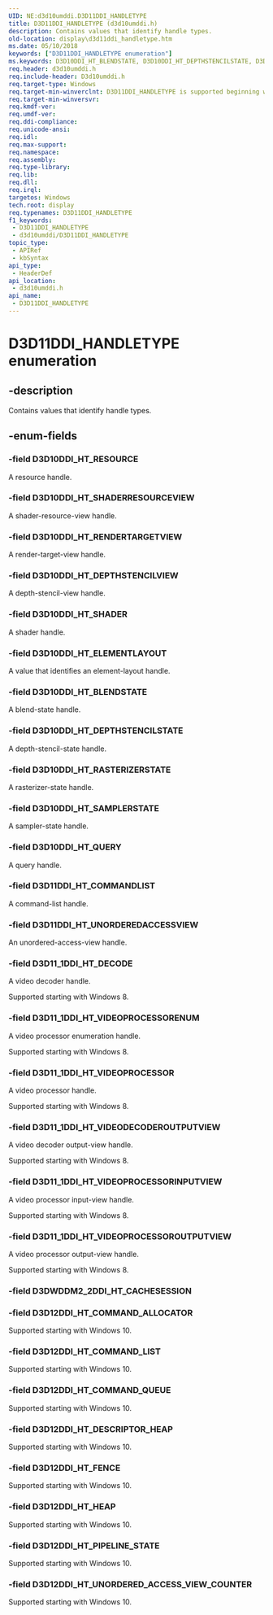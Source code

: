 ```yaml
---
UID: NE:d3d10umddi.D3D11DDI_HANDLETYPE
title: D3D11DDI_HANDLETYPE (d3d10umddi.h)
description: Contains values that identify handle types.
old-location: display\d3d11ddi_handletype.htm
ms.date: 05/10/2018
keywords: ["D3D11DDI_HANDLETYPE enumeration"]
ms.keywords: D3D10DDI_HT_BLENDSTATE, D3D10DDI_HT_DEPTHSTENCILSTATE, D3D10DDI_HT_DEPTHSTENCILVIEW, D3D10DDI_HT_ELEMENTLAYOUT, D3D10DDI_HT_QUERY, D3D10DDI_HT_RASTERIZERSTATE, D3D10DDI_HT_RENDERTARGETVIEW, D3D10DDI_HT_RESOURCE, D3D10DDI_HT_SAMPLERSTATE, D3D10DDI_HT_SHADER, D3D10DDI_HT_SHADERRESOURCEVIEW, D3D11DDI_HANDLETYPE, D3D11DDI_HANDLETYPE enumeration [Display Devices], D3D11DDI_HT_COMMANDLIST, D3D11DDI_HT_UNORDEREDACCESSVIEW, D3D11_1DDI_HT_DECODE, D3D11_1DDI_HT_VIDEODECODEROUTPUTVIEW, D3D11_1DDI_HT_VIDEOPROCESSOR, D3D11_1DDI_HT_VIDEOPROCESSORENUM, D3D11_1DDI_HT_VIDEOPROCESSORINPUTVIEW, D3D11_1DDI_HT_VIDEOPROCESSOROUTPUTVIEW, D3D12DDI_HT_COMMAND_ALLOCATOR, D3D12DDI_HT_COMMAND_LIST, D3D12DDI_HT_COMMAND_QUEUE, D3D12DDI_HT_DESCRIPTOR_HEAP, D3D12DDI_HT_FENCE, D3D12DDI_HT_HEAP, D3D12DDI_HT_PIPELINE_STATE, D3D12DDI_HT_UNORDERED_ACCESS_VIEW_COUNTER, UMDisplayDriver_Dx11param_Structs_b979aef9-205a-4af9-b68e-9064499faca5.xml, d3d10umddi/ D3D12DDI_HT_COMMAND_ALLOCATOR, d3d10umddi/ D3D12DDI_HT_COMMAND_LIST, d3d10umddi/ D3D12DDI_HT_COMMAND_QUEUE, d3d10umddi/ D3D12DDI_HT_DESCRIPTOR_HEAP, d3d10umddi/ D3D12DDI_HT_FENCE, d3d10umddi/ D3D12DDI_HT_HEAP, d3d10umddi/ D3D12DDI_HT_PIPELINE_STATE, d3d10umddi/ D3D12DDI_HT_UNORDERED_ACCESS_VIEW_COUNTER, d3d10umddi/D3D10DDI_HT_BLENDSTATE, d3d10umddi/D3D10DDI_HT_DEPTHSTENCILSTATE, d3d10umddi/D3D10DDI_HT_DEPTHSTENCILVIEW, d3d10umddi/D3D10DDI_HT_ELEMENTLAYOUT, d3d10umddi/D3D10DDI_HT_QUERY, d3d10umddi/D3D10DDI_HT_RASTERIZERSTATE, d3d10umddi/D3D10DDI_HT_RENDERTARGETVIEW, d3d10umddi/D3D10DDI_HT_RESOURCE, d3d10umddi/D3D10DDI_HT_SAMPLERSTATE, d3d10umddi/D3D10DDI_HT_SHADER, d3d10umddi/D3D10DDI_HT_SHADERRESOURCEVIEW, d3d10umddi/D3D11DDI_HANDLETYPE, d3d10umddi/D3D11DDI_HT_COMMANDLIST, d3d10umddi/D3D11DDI_HT_UNORDEREDACCESSVIEW, d3d10umddi/D3D11_1DDI_HT_DECODE, d3d10umddi/D3D11_1DDI_HT_VIDEODECODEROUTPUTVIEW, d3d10umddi/D3D11_1DDI_HT_VIDEOPROCESSOR, d3d10umddi/D3D11_1DDI_HT_VIDEOPROCESSORENUM, d3d10umddi/D3D11_1DDI_HT_VIDEOPROCESSORINPUTVIEW, d3d10umddi/D3D11_1DDI_HT_VIDEOPROCESSOROUTPUTVIEW, display.d3d11ddi_handletype
req.header: d3d10umddi.h
req.include-header: D3d10umddi.h
req.target-type: Windows
req.target-min-winverclnt: D3D11DDI_HANDLETYPE is supported beginning with the Windows 7 operating system.
req.target-min-winversvr: 
req.kmdf-ver: 
req.umdf-ver: 
req.ddi-compliance: 
req.unicode-ansi: 
req.idl: 
req.max-support: 
req.namespace: 
req.assembly: 
req.type-library: 
req.lib: 
req.dll: 
req.irql: 
targetos: Windows
tech.root: display
req.typenames: D3D11DDI_HANDLETYPE
f1_keywords:
 - D3D11DDI_HANDLETYPE
 - d3d10umddi/D3D11DDI_HANDLETYPE
topic_type:
 - APIRef
 - kbSyntax
api_type:
 - HeaderDef
api_location:
 - d3d10umddi.h
api_name:
 - D3D11DDI_HANDLETYPE
---
```


# D3D11DDI_HANDLETYPE enumeration


## -description

Contains values that identify handle types.

## -enum-fields

### -field D3D10DDI_HT_RESOURCE

A resource handle.

### -field D3D10DDI_HT_SHADERRESOURCEVIEW

A shader-resource-view handle.

### -field D3D10DDI_HT_RENDERTARGETVIEW

A render-target-view handle.

### -field D3D10DDI_HT_DEPTHSTENCILVIEW

A depth-stencil-view handle.

### -field D3D10DDI_HT_SHADER

A shader handle.

### -field D3D10DDI_HT_ELEMENTLAYOUT

A value that identifies an element-layout handle.

### -field D3D10DDI_HT_BLENDSTATE

A blend-state handle.

### -field D3D10DDI_HT_DEPTHSTENCILSTATE

A depth-stencil-state handle.

### -field D3D10DDI_HT_RASTERIZERSTATE

A rasterizer-state handle.

### -field D3D10DDI_HT_SAMPLERSTATE

A sampler-state handle.

### -field D3D10DDI_HT_QUERY

A query handle.

### -field D3D11DDI_HT_COMMANDLIST

A command-list handle.

### -field D3D11DDI_HT_UNORDEREDACCESSVIEW

An unordered-access-view handle.

### -field D3D11_1DDI_HT_DECODE

A video decoder handle.

Supported starting with Windows 8.

### -field D3D11_1DDI_HT_VIDEOPROCESSORENUM

A video processor enumeration handle.

Supported starting with Windows 8.

### -field D3D11_1DDI_HT_VIDEOPROCESSOR

A video processor handle.

Supported starting with Windows 8.

### -field D3D11_1DDI_HT_VIDEODECODEROUTPUTVIEW

A video decoder output-view handle.

Supported starting with Windows 8.

### -field D3D11_1DDI_HT_VIDEOPROCESSORINPUTVIEW

A video processor input-view handle.

Supported starting with Windows 8.

### -field D3D11_1DDI_HT_VIDEOPROCESSOROUTPUTVIEW

A video processor output-view handle.

Supported starting with Windows 8.

### -field D3DWDDM2_2DDI_HT_CACHESESSION

### -field D3D12DDI_HT_COMMAND_ALLOCATOR

Supported starting with Windows 10.

### -field D3D12DDI_HT_COMMAND_LIST

Supported starting with Windows 10.

### -field D3D12DDI_HT_COMMAND_QUEUE

Supported starting with Windows 10.

### -field D3D12DDI_HT_DESCRIPTOR_HEAP

Supported starting with Windows 10.

### -field D3D12DDI_HT_FENCE

Supported starting with Windows 10.

### -field D3D12DDI_HT_HEAP

Supported starting with Windows 10.

### -field D3D12DDI_HT_PIPELINE_STATE

Supported starting with Windows 10.

### -field D3D12DDI_HT_UNORDERED_ACCESS_VIEW_COUNTER

Supported starting with Windows 10.

